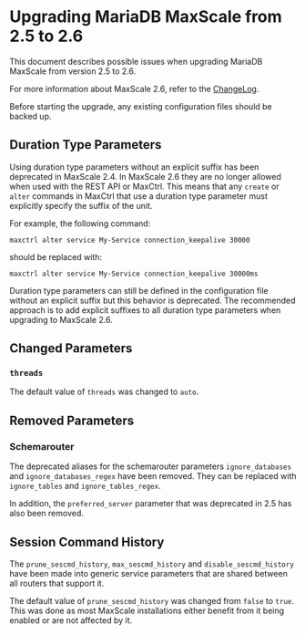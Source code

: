 # Upgrading MariaDB MaxScale from 2.5 to 2.6

This document describes possible issues when upgrading MariaDB MaxScale from
version 2.5 to 2.6.

For more information about MaxScale 2.6, refer to the
[ChangeLog](../Changelog.md).

Before starting the upgrade, any existing configuration files should be backed
up.

## Duration Type Parameters

Using duration type parameters without an explicit suffix has been deprecated in
MaxScale 2.4. In MaxScale 2.6 they are no longer allowed when used with the REST
API or MaxCtrl. This means that any `create` or `alter` commands in MaxCtrl that
use a duration type parameter must explicitly specify the suffix of the unit.

For example, the following command:

```
maxctrl alter service My-Service connection_keepalive 30000
```

should be replaced with:

```
maxctrl alter service My-Service connection_keepalive 30000ms
```

Duration type parameters can still be defined in the configuration file without
an explicit suffix but this behavior is deprecated. The recommended approach is
to add explicit suffixes to all duration type parameters when upgrading to
MaxScale 2.6.

## Changed Parameters

### `threads`

The default value of `threads` was changed to `auto`.

## Removed Parameters

### Schemarouter

The deprecated aliases for the schemarouter parameters `ignore_databases` and
`ignore_databases_regex` have been removed. They can be replaced with
`ignore_tables` and `ignore_tables_regex`.

In addition, the `preferred_server` parameter that was deprecated in 2.5 has
also been removed.

## Session Command History

The `prune_sescmd_history`, `max_sescmd_history` and `disable_sescmd_history`
have been made into generic service parameters that are shared between all
routers that support it.

The default value of `prune_sescmd_history` was changed from `false` to
`true`. This was done as most MaxScale installations either benefit from it
being enabled or are not affected by it.
